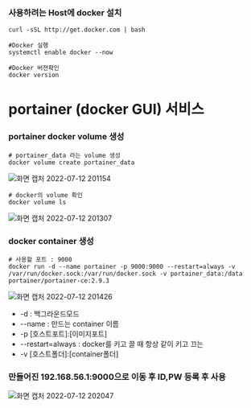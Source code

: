 ### 사용하려는 Host에 docker 설치
```
curl -sSL http://get.docker.com | bash

#Docker 실행
systemctl enable docker --now

#Docker 버젼확인
docker version
```
# portainer (docker GUI) 서비스 
### portainer docker volume 생성
```
# portainer_data 라는 volume 생성
docker volume create portainer_data
```
![화면 캡처 2022-07-12 201154](https://user-images.githubusercontent.com/87213815/178477129-d67a6683-3630-461d-b08b-12d8937e6447.png)
```
# docker의 volume 확인
docker volume ls
```
![화면 캡처 2022-07-12 201307](https://user-images.githubusercontent.com/87213815/178477315-329a83c6-3597-490b-85cf-399d383b2806.png)

### docker container 생성
```
# 사용할 포트 : 9000 
docker run -d --name portainer -p 9000:9000 --restart=always -v /var/run/docker.sock:/var/run/docker.sock -v portainer_data:/data portainer/portainer-ce:2.9.3
```
![화면 캡처 2022-07-12 201426](https://user-images.githubusercontent.com/87213815/178477535-a7102b77-77d3-4bbc-a4d8-3706794b1abf.png)
* -d : 백그라운드모드
* --name : 만드는 container 이름
* -p [호스트포트]:[이미지포트]
* --restart=always : docker를 키고 끌 때 항상 같이 키고 끄는
* -v [호스트폴더]:[container폴더] 
### 만들어진 192.168.56.1:9000으로 이동 후 ID,PW 등록 후 사용
![화면 캡처 2022-07-12 202047](https://user-images.githubusercontent.com/87213815/178478563-f3a3daf1-ee7c-4588-b77b-014c244396bc.png)

